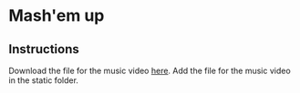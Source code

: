 # Mash'em up

## Instructions
Download the file for the music video [here](https://drive.google.com/file/d/1Jj-9WKGNk47B75hzEhVNGTHpdiAgUJIr/view?usp=sharing). 
Add the file for the music video in the static folder.

